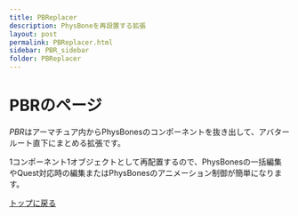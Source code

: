 ```yaml
---
title: PBReplacer
description: PhysBoneを再設置する拡張
layout: post
permalink: PBReplacer.html
sidebar: PBR_sidebar
folder: PBReplacer
---
```


# PBRのページ
*PBR*はアーマチュア内からPhysBonesのコンポーネントを抜き出して、アバタールート直下にまとめる拡張です。

1コンポーネント1オブジェクトとして再配置するので、PhysBonesの一括編集やQuest対応時の編集またはPhysBonesのアニメーション制御が簡単になります。

[トップに戻る](c-colloid.github.io/index.md)